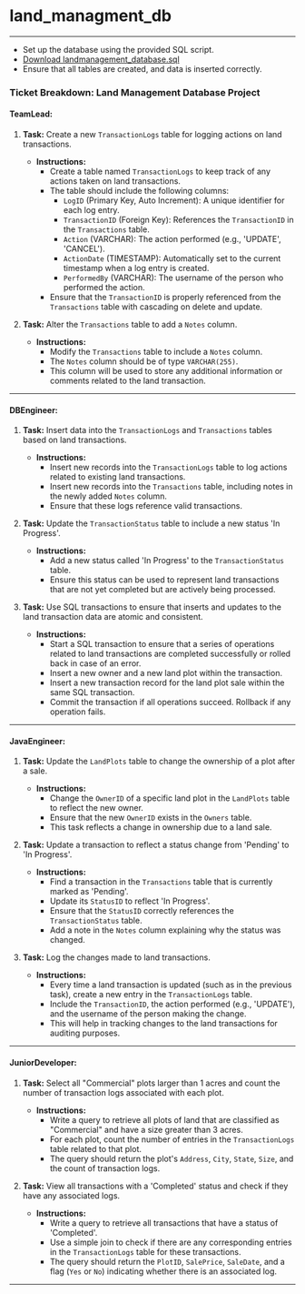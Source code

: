 # land_managment_db

---

  - Set up the database using the provided SQL script.
  - [Download landmanagement_database.sql]()
  - Ensure that all tables are created, and data is inserted correctly.

### **Ticket Breakdown: Land Management Database Project**


#### **TeamLead:**

1. **Task:** Create a new `TransactionLogs` table for logging actions on land transactions.
   - **Instructions:** 
     - Create a table named `TransactionLogs` to keep track of any actions taken on land transactions.
     - The table should include the following columns:
       - `LogID` (Primary Key, Auto Increment): A unique identifier for each log entry.
       - `TransactionID` (Foreign Key): References the `TransactionID` in the `Transactions` table.
       - `Action` (VARCHAR): The action performed (e.g., 'UPDATE', 'CANCEL').
       - `ActionDate` (TIMESTAMP): Automatically set to the current timestamp when a log entry is created.
       - `PerformedBy` (VARCHAR): The username of the person who performed the action.
     - Ensure that the `TransactionID` is properly referenced from the `Transactions` table with cascading on delete and update.

2. **Task:** Alter the `Transactions` table to add a `Notes` column.
   - **Instructions:**
     - Modify the `Transactions` table to include a `Notes` column.
     - The `Notes` column should be of type `VARCHAR(255)`.
     - This column will be used to store any additional information or comments related to the land transaction.

---

#### **DBEngineer:**

1. **Task:** Insert data into the `TransactionLogs` and `Transactions` tables based on land transactions.
   - **Instructions:**
     - Insert new records into the `TransactionLogs` table to log actions related to existing land transactions.
     - Insert new records into the `Transactions` table, including notes in the newly added `Notes` column.
     - Ensure that these logs reference valid transactions.

2. **Task:** Update the `TransactionStatus` table to include a new status 'In Progress'.
   - **Instructions:**
     - Add a new status called 'In Progress' to the `TransactionStatus` table.
     - Ensure this status can be used to represent land transactions that are not yet completed but are actively being processed.

3. **Task:** Use SQL transactions to ensure that inserts and updates to the land transaction data are atomic and consistent.
   - **Instructions:**
     - Start a SQL transaction to ensure that a series of operations related to land transactions are completed successfully or rolled back in case of an error.
     - Insert a new owner and a new land plot within the transaction.
     - Insert a new transaction record for the land plot sale within the same SQL transaction.
     - Commit the transaction if all operations succeed. Rollback if any operation fails.

---

#### **JavaEngineer:**

1. **Task:** Update the `LandPlots` table to change the ownership of a plot after a sale.
   - **Instructions:**
     - Change the `OwnerID` of a specific land plot in the `LandPlots` table to reflect the new owner.
     - Ensure that the new `OwnerID` exists in the `Owners` table.
     - This task reflects a change in ownership due to a land sale.

2. **Task:** Update a transaction to reflect a status change from 'Pending' to 'In Progress'.
   - **Instructions:**
     - Find a transaction in the `Transactions` table that is currently marked as 'Pending'.
     - Update its `StatusID` to reflect 'In Progress'.
     - Ensure that the `StatusID` correctly references the `TransactionStatus` table.
     - Add a note in the `Notes` column explaining why the status was changed.

3. **Task:** Log the changes made to land transactions.
   - **Instructions:**
     - Every time a land transaction is updated (such as in the previous task), create a new entry in the `TransactionLogs` table.
     - Include the `TransactionID`, the action performed (e.g., 'UPDATE'), and the username of the person making the change.
     - This will help in tracking changes to the land transactions for auditing purposes.

---

#### **JuniorDeveloper:**

1. **Task:** Select all "Commercial" plots larger than 1 acres and count the number of transaction logs associated with each plot.
   - **Instructions:**
     - Write a query to retrieve all plots of land that are classified as "Commercial" and have a size greater than 3 acres.
     - For each plot, count the number of entries in the `TransactionLogs` table related to that plot.
     - The query should return the plot's `Address`, `City`, `State`, `Size`, and the count of transaction logs.

2. **Task:** View all transactions with a 'Completed' status and check if they have any associated logs.
   - **Instructions:**
     - Write a query to retrieve all transactions that have a status of 'Completed'.
     - Use a simple join to check if there are any corresponding entries in the `TransactionLogs` table for these transactions.
     - The query should return the `PlotID`, `SalePrice`, `SaleDate`, and a flag (`Yes` or `No`) indicating whether there is an associated log.

---
